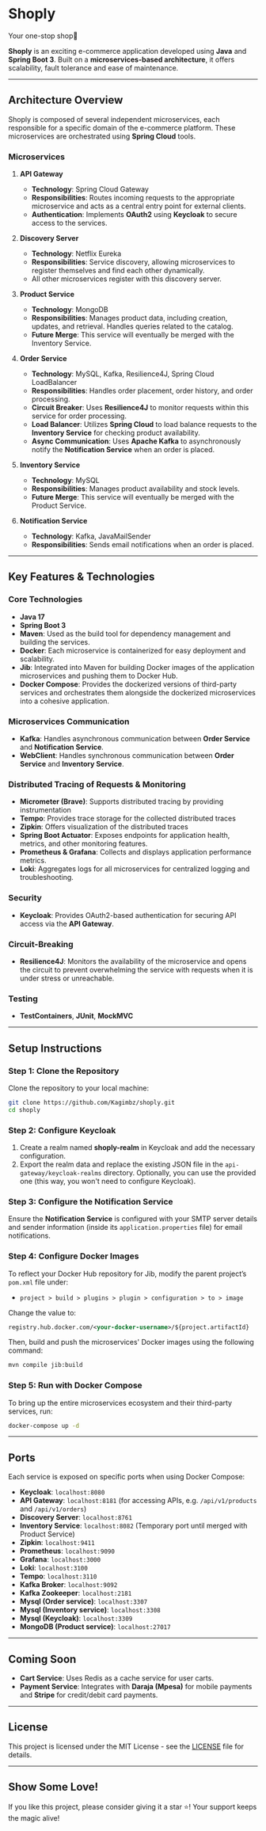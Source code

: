 # Shoply

Your one-stop shop🛒

**Shoply** is an exciting e-commerce application developed using **Java** and **Spring Boot 3**. Built on a **microservices-based architecture**, it offers scalability, fault tolerance and ease of maintenance.

---

## Architecture Overview

Shoply is composed of several independent microservices, each responsible for a specific domain of the e-commerce platform. These microservices are orchestrated using **Spring Cloud** tools.

### Microservices

1. **API Gateway**
   - **Technology**: Spring Cloud Gateway
   - **Responsibilities**: Routes incoming requests to the appropriate microservice and acts as a central entry point for external clients.
   - **Authentication**: Implements **OAuth2** using **Keycloak** to secure access to the services.

2. **Discovery Server**
   - **Technology**: Netflix Eureka
   - **Responsibilities**: Service discovery, allowing microservices to register themselves and find each other dynamically.
   - All other microservices register with this discovery server.

3. **Product Service**
   - **Technology**: MongoDB
   - **Responsibilities**: Manages product data, including creation, updates, and retrieval. Handles queries related to the catalog.
   - **Future Merge**: This service will eventually be merged with the Inventory Service.

4. **Order Service**
   - **Technology**: MySQL, Kafka, Resilience4J, Spring Cloud LoadBalancer
   - **Responsibilities**: Handles order placement, order history, and order processing.
   - **Circuit Breaker**: Uses **Resilience4J** to monitor requests within this service for order processing.
   - **Load Balancer**: Utilizes **Spring Cloud** to load balance requests to the **Inventory Service** for checking product availability.
   - **Async Communication**: Uses **Apache Kafka** to asynchronously notify the **Notification Service** when an order is placed.

5. **Inventory Service**
   - **Technology**: MySQL
   - **Responsibilities**: Manages product availability and stock levels.
   - **Future Merge**: This service will eventually be merged with the Product Service.

6. **Notification Service**
   - **Technology**: Kafka, JavaMailSender
   - **Responsibilities**: Sends email notifications when an order is placed.

---

## Key Features & Technologies

### Core Technologies
- **Java 17**
- **Spring Boot 3**
- **Maven**: Used as the build tool for dependency management and building the services.
- **Docker**: Each microservice is containerized for easy deployment and scalability.
- **Jib**: Integrated into Maven for building Docker images of the application microservices and pushing them to Docker Hub.
- **Docker Compose**: Provides the dockerized versions of third-party services and orchestrates them alongside the dockerized microservices into a cohesive application.

### Microservices Communication
- **Kafka**: Handles asynchronous communication between **Order Service** and **Notification Service**.
- **WebClient**: Handles synchronous communication between **Order Service** and **Inventory Service**.

### Distributed Tracing of Requests & Monitoring
- **Micrometer (Brave)**: Supports distributed tracing by providing instrumentation
- **Tempo**: Provides trace storage for the collected distributed traces
- **Zipkin**: Offers visualization of the distributed traces
- **Spring Boot Actuator**: Exposes endpoints for application health, metrics, and other monitoring features.
- **Prometheus & Grafana**: Collects and displays application performance metrics.
- **Loki**: Aggregates logs for all microservices for centralized logging and troubleshooting.

### Security
- **Keycloak**: Provides OAuth2-based authentication for securing API access via the **API Gateway**.

### Circuit-Breaking
- **Resilience4J**: Monitors the availability of the microservice and opens the circuit to prevent overwhelming the service with requests when it is under stress or unreachable.

### Testing
- **TestContainers**, **JUnit**, **MockMVC**

---

## Setup Instructions

### Step 1: Clone the Repository
Clone the repository to your local machine:

```bash
git clone https://github.com/Kagimbz/shoply.git
cd shoply
```

### Step 2: Configure Keycloak
1. Create a realm named **shoply-realm** in Keycloak and add the necessary configuration.
2. Export the realm data and replace the existing JSON file in the `api-gateway/keycloak-realms` directory. Optionally, you can use the provided one (this way, you won't need to configure Keycloak).

### Step 3: Configure the Notification Service
Ensure the **Notification Service** is configured with your SMTP server details and sender information (inside its `application.properties` file) for email notifications.

### Step 4: Configure Docker Images
To reflect your Docker Hub repository for Jib, modify the parent project’s `pom.xml` file under:
- `project > build > plugins > plugin > configuration > to > image`

Change the value to:

```xml
registry.hub.docker.com/<your-docker-username>/${project.artifactId}
```
Then, build and push the microservices' Docker images using the following command:

```bash
mvn compile jib:build
```

### Step 5: Run with Docker Compose
To bring up the entire microservices ecosystem and their third-party services, run:

```bash
docker-compose up -d
```

---

## Ports
Each service is exposed on specific ports when using Docker Compose:

- **Keycloak**: `localhost:8080`
- **API Gateway**: `localhost:8181` (for accessing APIs, e.g. `/api/v1/products` and `/api/v1/orders`)
- **Discovery Server**: `localhost:8761`
- **Inventory Service**: `localhost:8082` (Temporary port until merged with Product Service)
- **Zipkin**: `localhost:9411`
- **Prometheus**: `localhost:9090`
- **Grafana**: `localhost:3000`
- **Loki**: `localhost:3100`
- **Tempo**: `localhost:3110`
- **Kafka Broker**: `localhost:9092`
- **Kafka Zookeeper**: `localhost:2181`
- **Mysql (Order service)**: `localhost:3307`
- **Mysql (Inventory service)**: `localhost:3308`
- **Mysql (Keycloak)**: `localhost:3309`
- **MongoDB (Product service)**: `localhost:27017`

---

## Coming Soon
- **Cart Service**: Uses Redis as a cache service for user carts.
- **Payment Service**: Integrates with **Daraja (Mpesa)** for mobile payments and **Stripe** for credit/debit card payments.

---

## License
This project is licensed under the MIT License - see the [LICENSE](LICENSE) file for details.

---

## Show Some Love!
If you like this project, please consider giving it a star ⭐! Your support keeps the magic alive!

